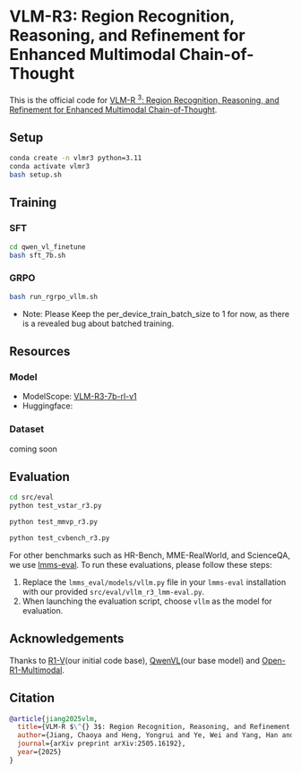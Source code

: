 # VLM-R3: Region Recognition, Reasoning, and Refinement for Enhanced Multimodal Chain-of-Thought
This is the official code for [VLM-R $^3$: Region Recognition, Reasoning, and Refinement for Enhanced Multimodal Chain-of-Thought](https://arxiv.org/abs/2505.16192).

## Setup

```bash
conda create -n vlmr3 python=3.11 
conda activate vlmr3
bash setup.sh
```

## Training
### SFT
```bash
cd qwen_vl_finetune
bash sft_7b.sh
```
### GRPO

```bash
bash run_rgrpo_vllm.sh
```

- Note: Please Keep the per_device_train_batch_size to 1 for now, as there is a revealed bug about batched training.



## Resources
### Model
- ModelScope: [VLM-R3-7b-rl-v1](https://www.modelscope.cn/models/LittleHenry/VLM-R3-7b-rl-v1)
- Huggingface: 

### Dataset
coming soon

## Evaluation
```bash
cd src/eval
python test_vstar_r3.py

python test_mmvp_r3.py

python test_cvbench_r3.py
```

For other benchmarks such as HR-Bench, MME-RealWorld, and ScienceQA, we use [lmms-eval](https://github.com/EvolvingLMMs-Lab/lmms-eval). To run these evaluations, please follow these steps:

1.  Replace the `lmms_eval/models/vllm.py` file in your `lmms-eval` installation with our provided `src/eval/vllm_r3_lmm-eval.py`.
2.  When launching the evaluation script, choose `vllm` as the model for evaluation.


## Acknowledgements

Thanks to [R1-V](https://github.com/StarsfieldAI/R1-V)(our initial code base), [QwenVL](https://github.com/QwenLM/Qwen2.5-VL)(our base model) and [Open-R1-Multimodal](https://github.com/EvolvingLMMs-Lab/open-r1-multimodal).


## Citation

```bib
@article{jiang2025vlm,
  title={VLM-R $\^{} 3$: Region Recognition, Reasoning, and Refinement for Enhanced Multimodal Chain-of-Thought},
  author={Jiang, Chaoya and Heng, Yongrui and Ye, Wei and Yang, Han and Xu, Haiyang and Yan, Ming and Zhang, Ji and Huang, Fei and Zhang, Shikun},
  journal={arXiv preprint arXiv:2505.16192},
  year={2025}
}
```



